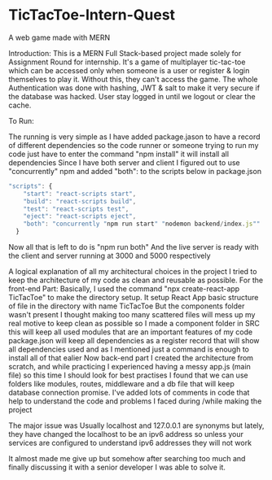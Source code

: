 # TicTacToe-Intern-Quest
A web game made with MERN

Introduction:
This is a MERN Full Stack-based project made solely for Assignment Round for internship. It's a game of multiplayer tic-tac-toe which can be accessed only when someone is a user or register & login themselves to play it. Without this, they can't access the game.
The whole Authentication was done with hashing, JWT & salt to make it very secure if the database was hacked. User stay logged in until we logout or clear the cache.

To Run:

The running is very simple as I have added package.jason to have a record of different dependencies so the code runner or someone trying to run my code just have to enter the command "npm install" it will install all dependencies 
Since I have both server and client  I figured out to use "concurrently" npm and added  "both": to the scripts below in package.json 
```js
"scripts": {
    "start": "react-scripts start",
    "build": "react-scripts build",
    "test": "react-scripts test",
    "eject": "react-scripts eject",
    "both": "concurrently "npm run start" "nodemon backend/index.js""
  }
```
Now all that is left to do is "npm run both"
And the live server is ready with the client and server running at 3000 and 5000 respectively

A logical explanation of all my architectural choices in the project
I tried to keep the architecture of my code as clean and reusable as possible.
For the front-end Part:
Basically, I used the command "npx create-react-app TicTacToe" to make the directory setup. It setup React App basic structure of file in the directory with name TicTacToe
But the components folder wasn't present 
I thought making too many scattered files will mess up my real motive to keep clean as possible so I made a component folder in SRC this will keep all used modules that are an important features of my code
package.json will keep all dependencies as a register record that will show all dependencies used and as I mentioned just a command is enough to install all of that ealier
Now back-end part
I created the architecture from scratch, and while practicing I experienced having a messy app.js (main file) so this time I should look for best practises I found that we can use folders like modules, routes, middleware and a db file that will keep database connection promise.
I've added lots of comments in code that help to understand the code and problems I faced during /while making the project

The major issue was Usually localhost and 127.0.0.1 are synonyms but  lately, they have changed the localhost to be an ipv6 address so unless your services are configured to understand ipv6 addresses they will not work 

It almost made me give up but somehow after searching too much and finally discussing it with a senior developer I was able to solve it.
